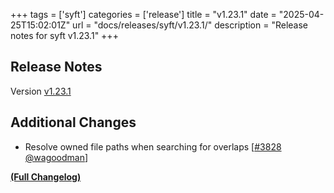 +++
tags = ['syft']
categories = ['release']
title = "v1.23.1"
date = "2025-04-25T15:02:01Z"
url = "docs/releases/syft/v1.23.1/"
description = "Release notes for syft v1.23.1"
+++

## Release Notes

Version [v1.23.1](https://github.com/anchore/syft/releases/tag/v1.23.1)

## Additional Changes

- Resolve owned file paths when searching for overlaps [[#3828](https://github.com/anchore/syft/pull/3828) [@wagoodman](https://github.com/wagoodman)]

**[(Full Changelog)](https://github.com/anchore/syft/compare/v1.23.0...v1.23.1)**
